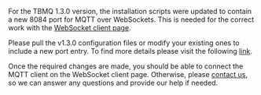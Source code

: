 For the TBMQ 1.3.0 version, the installation scripts were updated to contain a new 8084 port for MQTT over WebSockets.
This is needed for the correct work with the [WebSocket client page](/docs/mqtt-broker/user-guide/ui/websocket-client/).

Please pull the v1.3.0 configuration files or modify your existing ones to include a new port entry.
To find more details please visit the following [link](https://github.com/thingsboard/tbmq/pull/111/files).

Once the required changes are made, you should be able to connect the MQTT client on the WebSocket client page.
Otherwise, please [contact us](https://github.com/thingsboard/tbmq/issues), so we can answer any questions and provide our help if needed.

